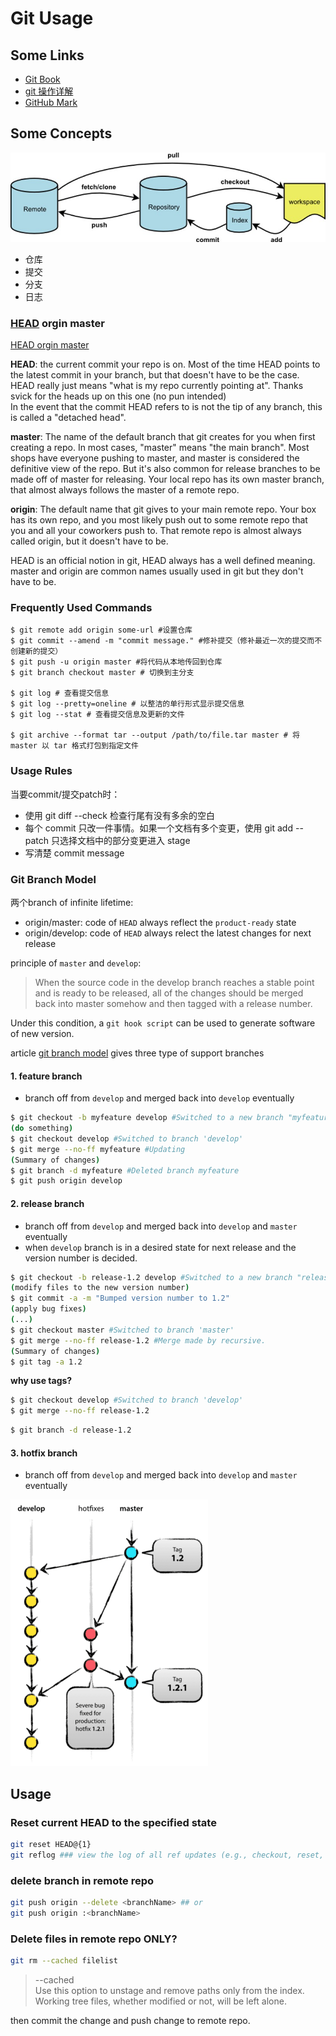 
# Git Usage

## Some Links

- [Git Book][]
- [git 操作详解][git remote]
- [GitHub Mark][]

## Some Concepts

![git flow](_git_img/git-flow.jpg)

- 仓库
- 提交
- 分支
- 日志

### [HEAD][git HEAD] orgin master

[HEAD orgin master][]

**HEAD**: the current commit your repo is on. Most of the time HEAD points to the latest commit in your branch, but that doesn't have to be the case. HEAD really just means "what is my repo currently pointing at". Thanks svick for the heads up on this one (no pun intended)  
In the event that the commit HEAD refers to is not the tip of any branch, this is called a "detached head".

**master**: The name of the default branch that git creates for you when first creating a repo. In most cases, "master" means "the main branch". Most shops have everyone pushing to master, and master is considered the definitive view of the repo. But it's also common for release branches to be made off of master for releasing. Your local repo has its own master branch, that almost always follows the master of a remote repo.

**origin**: The default name that git gives to your main remote repo. Your box has its own repo, and you most likely push out to some remote repo that you and all your coworkers push to. That remote repo is almost always called origin, but it doesn't have to be.

HEAD is an official notion in git, HEAD always has a well defined meaning. master and origin are common names usually used in git but they don't have to be.


### Frequently Used Commands

```git
$ git remote add origin some-url #设置仓库
$ git commit --amend -m "commit message." #修补提交（修补最近一次的提交而不创建新的提交）
$ git push -u origin master #将代码从本地传回到仓库
$ git branch checkout master # 切换到主分支

$ git log # 查看提交信息
$ git log --pretty=oneline # 以整洁的单行形式显示提交信息
$ git log --stat # 查看提交信息及更新的文件

$ git archive --format tar --output /path/to/file.tar master # 将 master 以 tar 格式打包到指定文件
```

### Usage Rules

当要commit/提交patch时：

- 使用 git diff --check 检查行尾有没有多余的空白
- 每个 commit 只改一件事情。如果一个文档有多个变更，使用 git add --patch 只选择文档中的部分变更进入 stage
- 写清楚 commit message

### Git Branch Model

两个branch of infinite lifetime:

- origin/master: code of `HEAD` always reflect the `product-ready` state
- origin/develop: code of `HEAD` always relect the latest changes for next release

principle of `master` and `develop`:

> When the source code in the develop branch reaches a stable point and is ready to be released, all of the changes should be merged back into master somehow and then tagged with a release number. 

Under this condition, a `git hook script` can be used to generate software of new version.

article [git branch model][] gives three type of support branches

#### 1. feature branch

- branch off from `develop` and merged back into `develop` eventually

```bash
$ git checkout -b myfeature develop #Switched to a new branch "myfeature"
(do something)
$ git checkout develop #Switched to branch 'develop'
$ git merge --no-ff myfeature #Updating
(Summary of changes)
$ git branch -d myfeature #Deleted branch myfeature
$ git push origin develop 
```

#### 2. release branch

- branch off from `develop` and merged back into `develop` and `master` eventually
- when `develop` branch is in a desired state for next release and the version number is decided.
	
```bash
$ git checkout -b release-1.2 develop #Switched to a new branch "release-1.2"
(modify files to the new version number)
$ git commit -a -m "Bumped version number to 1.2"
(apply bug fixes)
(...)
$ git checkout master #Switched to branch 'master'
$ git merge --no-ff release-1.2 #Merge made by recursive.
(Summary of changes)
$ git tag -a 1.2
```
**why use tags?**

```bash
$ git checkout develop #Switched to branch 'develop'
$ git merge --no-ff release-1.2
```

```bash
$ git branch -d release-1.2
```
			
#### 3. hotfix branch
- branch off from `develop` and merged back into `develop` and `master` eventually

![hot fix branch](_git_img/hotfix-branches.png)

## Usage

### Reset current HEAD to the specified state

```bash
git reset HEAD@{1}
git reflog ### view the log of all ref updates (e.g., checkout, reset, commit, merge)
```

### delete branch in remote repo

```bash
git push origin --delete <branchName> ## or
git push origin :<branchName>
```

### Delete files in remote repo **ONLY**?

```bash
git rm --cached filelist
```

>  --cached  
Use this option to unstage and remove paths only from the index.
Working tree files, whether modified or not, will be left alone.

then commit the change and push change to remote repo.


[Git Book]: http://git-scm.com/book/en/v2
[git branch model]: http://nvie.com/posts/a-successful-git-branching-model/
[git remote]: http://www.ruanyifeng.com/blog/2014/06/git_remote.html
[GitHub Mark]: https://github.com/github/markup
[HEAD orgin master]: http://stackoverflow.com/questions/8196544/what-are-the-git-concepts-of-head-master-origin
[git HEAD]: http://git-scm.com/book/en/v2/Git-Internals-Git-References#The-HEAD

